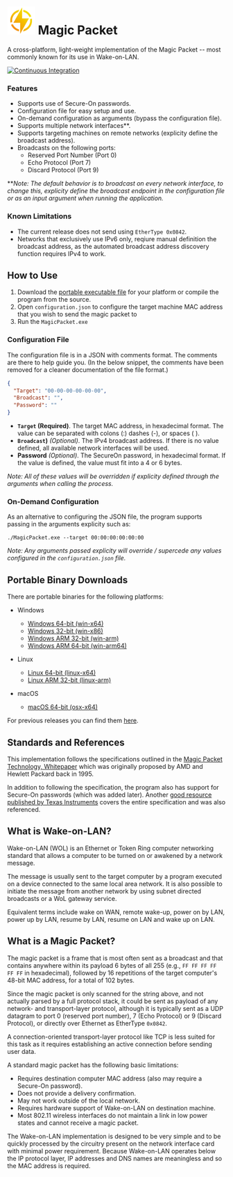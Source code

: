 # ![Logo](https://raw.githubusercontent.com/ceronus/magic-packet/master/icons/icon-64x64.png) Magic Packet

A cross-platform, light-weight implementation of the Magic Packet -- most commonly known for its use in Wake-on-LAN.

[![Continuous Integration](https://github.com/ceronus/magic-packet/actions/workflows/continuous-integration.yml/badge.svg)](https://github.com/ceronus/magic-packet/actions/workflows/continuous-integration.yml)


### Features
- Supports use of Secure-On passwords.
- Configuration file for easy setup and use.
- On-demand configuration as arguments (bypass the configuration file).
- Supports multiple network interfaces**.
- Supports targeting machines on remote networks (explicity define the broadcast address).
- Broadcasts on the following ports:
  - Reserved Port Number (Port 0)
  - Echo Protocol (Port 7)
  - Discard Protocol (Port 9)

***Note: The default behavior is to broadcast on every network interface, to change this, explicity define the broadcast endpoint in the configuration file or as an input argument when running the application.*

### Known Limitations
- The current release does not send using `EtherType 0x0842`.
- Networks that exclusively use IPv6 only, reqiure manual definition the broadcast address, as the automated broadcast address discovery function requires IPv4 to work.


## How to Use
1. Download the [portable executable file](https://github.com/ceronus/magic-packet#portable-binary-downloads) for your platform or compile the program from the source.
2. Open `configuration.json` to configure the target machine MAC address that you wish to send the magic packet to
3. Run the `MagicPacket.exe`


### Configuration File
The configuration file is in a JSON with comments format.
The comments are there to help guide you. (In the below snippet, the comments have been removed for a cleaner documentation of the file format.)

```json
{
  "Target": "00-00-00-00-00-00",
  "Broadcast": "",
  "Password": ""
}
```

- **`Target` (Required)**. The target MAC address, in hexadecimal format. The value can be separated with colons (:) dashes (-), or spaces ( ).
- **`Broadcast`)** *(Optional)*. The IPv4 broadcast address. If there is no value defined, all available network interfaces will be used.
- **Password** *(Optional)*. The SecureOn password, in hexadecimal format. If the value is defined, the value must fit into a 4 or 6 bytes.

*Note: All of these values will be overridden if explicity defined through the arguments when calling the process.*


### On-Demand Configuration
As an alternative to configuring the JSON file, the program supports passing in the arguments explicity such as:
```
./MagicPacket.exe --target 00:00:00:00:00:00
```

*Note: Any arguments passed explicity will override / supercede any values configured in the `configuration.json` file.*


## Portable Binary Downloads
There are portable binaries for the following platforms:

- Windows
  - [Windows 64-bit (win-x64)](https://github.com/ceronus/magic-packet/releases/download/v1.0.0/win-x64.zip)
  - [Windows 32-bit (win-x86)](https://github.com/ceronus/magic-packet/releases/download/v1.0.0/win-x86.zip)
  - [Windows ARM 32-bit (win-arm)](https://github.com/ceronus/magic-packet/releases/download/v1.0.0/win-arm.zip)
  - [Windows ARM 64-bit (win-arm64)](https://github.com/ceronus/magic-packet/releases/download/v1.0.0/win-arm64.zip)

- Linux
  - [Linux 64-bit (linux-x64)](https://github.com/ceronus/magic-packet/releases/download/v1.0.0/linux-x64.zip)
  - [Linux ARM 32-bit (linux-arm)](https://github.com/ceronus/magic-packet/releases/download/v1.0.0/linux-arm.zip)

- macOS
  - [macOS 64-bit (osx-x64)](https://github.com/ceronus/magic-packet/releases/download/v1.0.0/osx-x64.zip)

For previous releases you can find them [here](https://github.com/ceronus/magic-packet/releases).


## Standards and References
This implementation follows the specifications outlined in the 
[Magic Packet Technology, Whitepaper](https://github.com/ceronus/magic-packet/blob/master/docs/20213-amd-magic-packet-technology-whitepaper.pdf) 
which was originally proposed by AMD and Hewlett Packard back in 1995.

In addition to following the specification, the program also has support for Secure-On passwords (which was added later). 
Another [good resource published by Texas Instruments](https://github.com/ceronus/magic-packet/blob/master/docs/dp83822-texas-instruments-wake-on-lan.pdf) 
covers the entire specification and was also referenced.


## What is Wake-on-LAN?
Wake-on-LAN (WOL) is an Ethernet or Token Ring computer networking standard that allows a computer to be turned on or awakened by a network message.

The message is usually sent to the target computer by a program executed on a device connected to the same local area network. It is also possible to initiate the message from another network by using subnet directed broadcasts or a WoL gateway service.

Equivalent terms include wake on WAN, remote wake-up, power on by LAN, power up by LAN, resume by LAN, resume on LAN and wake up on LAN.


## What is a Magic Packet?
The magic packet is a frame that is most often sent as a broadcast and that contains anywhere within its payload 6 bytes 
of all 255 (e.g., `FF FF FF FF FF FF` in hexadecimal), followed by 16 repetitions of the target computer's 48-bit MAC 
address, for a total of 102 bytes.

Since the magic packet is only scanned for the string above, and not actually parsed by a full protocol stack, it could be
sent as payload of any network- and transport-layer protocol, although it is typically sent as a UDP datagram to port 0 
(reserved port number), 7 (Echo Protocol) or 9 (Discard Protocol), or directly over Ethernet as EtherType `0x0842`.

A connection-oriented transport-layer protocol like TCP is less suited for this task as it requires establishing an active 
connection before sending user data.

A standard magic packet has the following basic limitations:

- Requires destination computer MAC address (also may require a Secure-On password).
- Does not provide a delivery confirmation.
- May not work outside of the local network.
- Requires hardware support of Wake-on-LAN on destination machine.
- Most 802.11 wireless interfaces do not maintain a link in low power states and cannot receive a magic packet.

The Wake-on-LAN implementation is designed to be very simple and to be quickly processed by the circuitry present on 
the network interface card with minimal power requirement. Because Wake-on-LAN operates below the IP protocol layer, 
IP addresses and DNS names are meaningless and so the MAC address is required.
